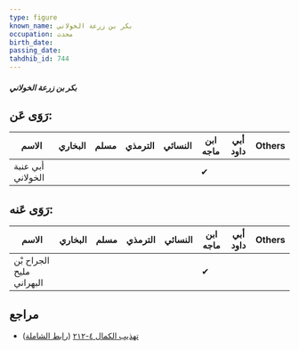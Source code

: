 ```yaml
---
type: figure
known_name: بكر بن زرعة الخولاني
occupation: محدث
birth_date:
passing_date:
tahdhib_id: 744
---
```

##### بكر بن زرعة الخولاني

## رَوَى عَن:
| الاسم             | البخاري | مسلم | الترمذي | النسائي | ابن ماجه | أبي داود | Others |
| ----------------- | ------- | ---- | ------- | ------- | -------- | -------- | ------ |
| أبي عنبة الخولاني |         |      |         |         | ✔        |          |        |
## رَوَى عَنه:
| الاسم                    | البخاري | مسلم | الترمذي | النسائي | ابن ماجه | أبي داود | Others |
| ------------------------ | ------- | ---- | ------- | ------- | -------- | -------- | ------ |
| الجراح بْن مليح البهراني |         |      |         |         | ✔        |          |        |
## مراجع
- [تهذيب الكمال ٤-٢١٢](obsidian://open?vault=Tahdhib-al-Kamal&file=Figures/٧٤٤-بكر%20بن%20زرعة%20الخولاني) ([رابط الشاملة](https://shamela.ws/book/3722/1726))